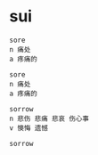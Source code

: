 # sui

```
sore
n 痛处
a 疼痛的

sore
n 痛处
a 疼痛的

sorrow
n 悲伤 悲痛 悲哀 伤心事
v 懊悔 遗憾 

sorrow




```























